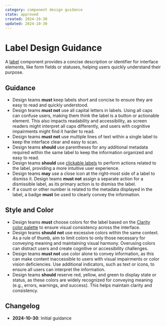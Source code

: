 ```yaml
---
category: component design guidance
state: approved
created: 2024-10-30
updated: 2024-10-30
---
```


# Label Design Guidance

A [label](https://clarity.design/documentation/label) component provides a concise description or identifier for interface elements, like form fields or statuses, helping users quickly understand their purpose.

## Guidance

- Design teams **must** keep labels short and concise to ensure they are easy to read and quickly understood.
- Design teams **must not** use all capital letters in labels. Using all caps can confuse users, making them think the label is a button or actionable element. This also impacts readability and accessibility, as screen readers might interpret all caps differently, and users with cognitive impairments might find it harder to read.
- Design teams **must not** use multiple lines of text within a single label to keep the interface clear and easy to scan.
- Design teams **should** use parentheses for any additional metadata required within the same label to keep the information organized and easy to read.
- Design teams **should** use [clickable labels](https://clarity.design/documentation/label#clicking-labels) to perform actions related to the label, providing a more intuitive user experience.
- Design teams **may** use a close icon at the right-most side of a label to dismiss it. Design teams **must not** assign a separate action for a dismissible label, as its primary action is to dismiss the label.
- If a count or other number is related to the metadata displayed in the label, a badge **must** be used to clearly convey the information.

## Style and Color

- Design teams **must** choose colors for the label based on the [Clarity color palette](https://clarity.design/documentation/color) to ensure visual consistency across the interface.
- Design teams **should not** use excessive colors within the same context. As a rule of thumb, aim to limit colors to only those necessary for conveying meaning and maintaining visual harmony. Overusing colors can distract users and create cognitive or accessibility challenges.
- Design teams **must not** use color alone to convey information, as this can make content inaccessible to users with visual impairments or color vision deficiencies. Use additional indicators, such as text or icons, to ensure all users can interpret the information.
- Design teams **should** reserve red, yellow, and green to display state or status, as these colors are widely recognized for conveying meaning (e.g., errors, warnings, and success). This helps maintain clarity and consistency.

## Changelog

- **2024-10-30**: Initial guidance
